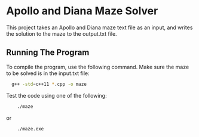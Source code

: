 
# Apollo and Diana Maze Solver

This project takes an Apollo and Diana maze text file as an input, and writes the solution to the maze to the output.txt file.

## Running The Program

To compile the program, use the following command. Make sure the maze to be solved is in the input.txt file:

```bash
  g++ -std=c++11 *.cpp -o maze
```

Test the code using one of the following:

```bash
    ./maze
```

or

```bash
    ./maze.exe
```
